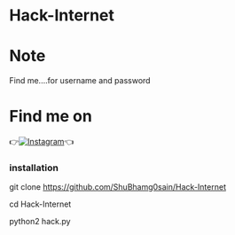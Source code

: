 # Hack-Internet

# Note
Find me....for username and password

# Find me on 

👉[![Instagram](https://img.shields.io/badge/INSTAGRAM-FOLLOW-red?style=for-the-badge&logo=instagram)](https://www.instagram.com/shubham_g0sain)👈

### installation

git clone https://github.com/ShuBhamg0sain/Hack-Internet

cd Hack-Internet

python2 hack.py
